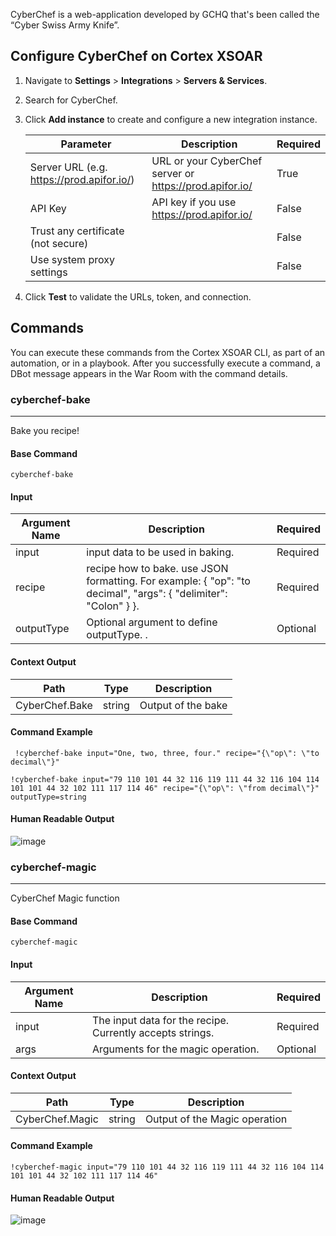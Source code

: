 CyberChef is a web-application developed by GCHQ that's been called the “Cyber Swiss Army Knife”. 

## Configure CyberChef on Cortex XSOAR

1. Navigate to **Settings** > **Integrations** > **Servers & Services**.
2. Search for CyberChef.
3. Click **Add instance** to create and configure a new integration instance.

    | **Parameter** | **Description** | **Required** |
    | --- | --- | --- |
    | Server URL (e.g. https://prod.apifor.io/) | URL or your CyberChef server or https://prod.apifor.io/ | True |
    | API Key | API key if you use https://prod.apifor.io/ | False |
    | Trust any certificate (not secure) |  | False |
    | Use system proxy settings |  | False |

4. Click **Test** to validate the URLs, token, and connection.
## Commands
You can execute these commands from the Cortex XSOAR CLI, as part of an automation, or in a playbook.
After you successfully execute a command, a DBot message appears in the War Room with the command details.
### cyberchef-bake
***
Bake you recipe!


#### Base Command

`cyberchef-bake`
#### Input

| **Argument Name** | **Description** | **Required** |
| --- | --- | --- |
| input | input data to be used in baking. | Required | 
| recipe | recipe how to bake. use JSON formatting. For example:  {         "op": "to decimal",         "args": {             "delimiter": "Colon"         }     }. | Required | 
| outputType | Optional argument to define outputType. . | Optional | 


#### Context Output

| **Path** | **Type** | **Description** |
| --- | --- | --- |
| CyberChef.Bake | string | Output of the bake | 


#### Command Example
``` !cyberchef-bake input="One, two, three, four." recipe="{\"op\": \"to decimal\"}"```

```!cyberchef-bake input="79 110 101 44 32 116 119 111 44 32 116 104 114 101 101 44 32 102 111 117 114 46" recipe="{\"op\": \"from decimal\"}" outputType=string```

#### Human Readable Output
![image](../../doc_files/138084891-3509076f-3491-4eab-b280-1707d2227d08.png/n)



### cyberchef-magic
***
CyberChef Magic function


#### Base Command

`cyberchef-magic`
#### Input

| **Argument Name** | **Description** | **Required** |
| --- | --- | --- |
| input | The input data for the recipe. Currently accepts strings. | Required | 
| args | Arguments for the magic operation. | Optional | 


#### Context Output

| **Path** | **Type** | **Description** |
| --- | --- | --- |
| CyberChef.Magic | string | Output of the Magic operation | 


#### Command Example
```!cyberchef-magic input="79 110 101 44 32 116 119 111 44 32 116 104 114 101 101 44 32 102 111 117 114 46"```

#### Human Readable Output
![image](../../doc_files/138084951-8e8225a5-50d5-42df-904f-9c9d0981767a.png/n)


